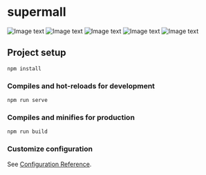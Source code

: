 # supermall
![Image text](<https://gitee.com/coderfh/supermall/blob/master/img-folder/homeTop.png>)
![Image text](https://gitee.com/coderfh/supermall/blob/master/img-folder/homebuttom.png)
![Image text](https://gitee.com/coderfh/supermall/blob/master/img-folder/detailTop.png)
![Image text](https://gitee.com/coderfh/supermall/blob/master/img-folder/detailbuttom.png)
![Image text](https://gitee.com/coderfh/supermall/blob/master/img-folder/cart.png)
## Project setup
```
npm install
```

### Compiles and hot-reloads for development
```
npm run serve
```

### Compiles and minifies for production
```
npm run build
```

### Customize configuration
See [Configuration Reference](https://cli.vuejs.org/config/).
